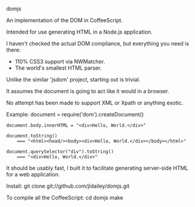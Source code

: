 
domjs

An implementation of the DOM in CoffeeScript.

Intended for use generating HTML in a Node.js application.

I haven't checked the actual DOM compliance, but everything you need is there:

* 110% CSS3 support via NWMatcher.
* The world's smallest HTML parser.

Unlike the similar 'jsdom' project, starting out is trivial.

It assumes the document is going to act like it would in a browser.

No attempt has been made to support XML or Xpath or anything exotic.

Example:
	document = require('dom').createDocument()

	document.body.innerHTML = "<div>Hello, World.</div>"

	document.toString()
		=== "<html><head/><body><div>Hello, World.</div></body></html>"

	document.querySelector("div").toString()
		=== "<div>Hello, World.</div>"

It should be usably fast, I built it to facilitate generating server-side HTML for a web application.

Install:
	git clone git://github.com/jldailey/domjs.git

To compile all the CoffeeScript:
	cd domjs
	make


